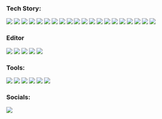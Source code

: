 <!-- https://simpleicons.org/ -->

### Tech Story:
![](https://img.shields.io/badge/-Flutter-02569B.svg?logo=flutter&style=plastic)
![](https://img.shields.io/badge/-Dart-0175C2.svg?logo=dart&style=plastic)
![](https://img.shields.io/badge/-NativeScript-65ADF1.svg?logo=nativescript&style=plastic)
![](https://img.shields.io/badge/-TypeScript-3178C6.svg?logo=typescript&style=plastic)
![](https://img.shields.io/badge/-Vue.js-4FC08D.svg?logo=vue.js&style=plastic)
![](https://img.shields.io/badge/-Golang-00ADD8.svg?logo=go&style=plastic)
![](https://img.shields.io/badge/-Rust-000000.svg?logo=rust&style=plastic)
![](https://img.shields.io/badge/-CSharp-239120.svg?logo=csharp&style=plastic)
![](https://img.shields.io/badge/-Node.js-339933.svg?logo=node.js&style=plastic)
![](https://img.shields.io/badge/-Qt-41CD52.svg?logo=qt&style=plastic)
![](https://img.shields.io/badge/-C++-00599C.svg?logo=cplusplus&style=plastic)
![](https://img.shields.io/badge/-Java-007396.svg?logo=java&style=plastic)
![](https://img.shields.io/badge/-Laravel-E74430.svg?logo=laravel&style=plastic)
![](https://img.shields.io/badge/-Php-777BB4.svg?logo=php&style=plastic)
![](https://img.shields.io/badge/-Perl-39457E.svg?logo=perl&style=plastic)
![](https://img.shields.io/badge/-Bash-4EAA25.svg?logo=gnubash&style=plastic)
![](https://img.shields.io/badge/-Jquery-0769AD.svg?logo=jquery&style=plastic)
![](https://img.shields.io/badge/-Css3-1572B6.svg?logo=css3&style=plastic)
![](https://img.shields.io/badge/-Javascript-F7DF1E.svg?logo=javascript&style=plastic)
![](https://img.shields.io/badge/-Html5-E34F26.svg?logo=html5&style=plastic)

### Editor
![](https://img.shields.io/badge/-Visual%20Studio%20Code-007ACC.svg?logo=visual-studio-code&style=flat)
![](https://img.shields.io/badge/-Vim-019733.svg?logo=vim&style=flat)
![](https://img.shields.io/badge/-Sublimetext-272822.svg?logo=sublimetext&style=plastic)
![](https://img.shields.io/badge/-JetBrains%20IDE-000.svg?logo=intellij-idea&style=flat)
![](https://img.shields.io/badge/-Xcode-1575F9.svg?logo=xcode&style=plastic)

### Tools:
![](https://img.shields.io/badge/-Unity-000000.svg?logo=unity&style=plastic)
![](https://img.shields.io/badge/-AutodeskMaya-000000.svg?logo=autodesk&style=plastic)
![](https://img.shields.io/badge/-Adobe%20illustrator-FF7C00.svg?logo=adobe-illustrator&style=plastic)
![](https://img.shields.io/badge/-Adobe%20indesign-FD3F93.svg?logo=adobe-indesign&style=plastic)
![](https://img.shields.io/badge/-Adobe%20photoshop-00C8FF.svg?logo=adobe-photoshop&style=plastic)
![](https://img.shields.io/badge/-Teamviewer-0E8EE9.svg?logo=teamviewer&style=plastic)

### Socials:
![](https://github-profile-summary-cards.vercel.app/api/cards/stats?username=AkitoYamashita&theme=github_dark) 
